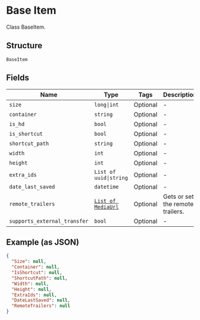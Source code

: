 
# Base Item

Class BaseItem.

## Structure

`BaseItem`

## Fields

| Name | Type | Tags | Description |
|  --- | --- | --- | --- |
| `size` | `long\|int` | Optional | - |
| `container` | `string` | Optional | - |
| `is_hd` | `bool` | Optional | - |
| `is_shortcut` | `bool` | Optional | - |
| `shortcut_path` | `string` | Optional | - |
| `width` | `int` | Optional | - |
| `height` | `int` | Optional | - |
| `extra_ids` | `List of uuid\|string` | Optional | - |
| `date_last_saved` | `datetime` | Optional | - |
| `remote_trailers` | [`List of MediaUrl`](../../doc/models/media-url.md) | Optional | Gets or sets the remote trailers. |
| `supports_external_transfer` | `bool` | Optional | - |

## Example (as JSON)

```json
{
  "Size": null,
  "Container": null,
  "IsShortcut": null,
  "ShortcutPath": null,
  "Width": null,
  "Height": null,
  "ExtraIds": null,
  "DateLastSaved": null,
  "RemoteTrailers": null
}
```

